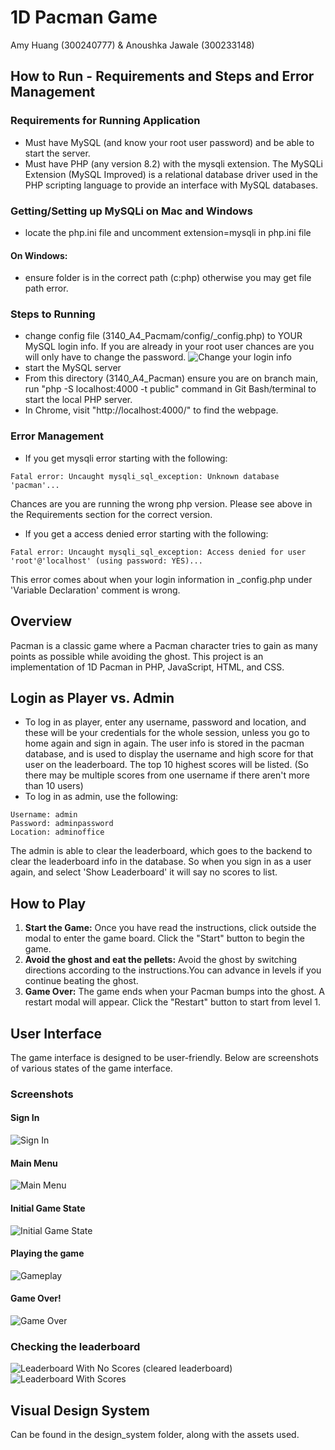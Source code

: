 # 1D Pacman Game
Amy Huang (300240777) & Anoushka Jawale (300233148)

## How to Run - Requirements and Steps and Error Management
### Requirements for Running Application 
- Must have MySQL (and know your root user password) and be able to start the server. 
- Must have PHP (any version 8.2) with the mysqli extension. The MySQLi Extension (MySQL Improved) is a relational database driver used in the PHP scripting language to provide an interface with MySQL databases. 
### Getting/Setting up MySQLi on Mac and Windows
- locate the php.ini file and uncomment extension=mysqli in php.ini file
#### On Windows: 
- ensure folder is in the correct path (c:php) otherwise you may get file path error.

### Steps to Running 
- change config file (3140_A4_Pacmam/config/_config.php) to YOUR MySQL login info. If you are already in your root user chances are you will only have to change the password. 
![Change your login info](public/resources/config.png)
- start the MySQL server 
- From this directory (3140_A4_Pacman) ensure you are on branch main, run "php -S localhost:4000 -t public" command in Git Bash/terminal to start the local PHP server. 
- In Chrome, visit "http://localhost:4000/" to find the webpage. 


### Error Management 
- If you get mysqli error starting with the following: 
``` 
Fatal error: Uncaught mysqli_sql_exception: Unknown database 'pacman'...
```
Chances are you are running the wrong php version. Please see above in the Requirements section for the correct version. 

- If you get a access denied error starting with the following: 
``` 
Fatal error: Uncaught mysqli_sql_exception: Access denied for user 'root'@'localhost' (using password: YES)...
```
This error comes about when your login information in _config.php under 'Variable Declaration' comment is wrong. 

## Overview
Pacman is a classic game where a Pacman character tries to gain as many points as possible while avoiding the ghost. This project is an implementation of 1D Pacman in PHP, JavaScript, HTML, and CSS.

## Login as Player vs. Admin 
- To log in as player, enter any username, password and location, and these will be your credentials for the whole session, unless you go to home again and sign in again. The user info is stored in the pacman database, and is used to display the username and high score for that user on the leaderboard. The top 10 highest scores will be listed. (So there may be multiple scores from one username if there aren't more than 10 users)
- To log in as admin, use the following: 
``` 
Username: admin
Password: adminpassword
Location: adminoffice
```
The admin is able to clear the leaderboard, which goes to the backend to clear the leaderboard info in the database. So when you sign in as a user again, and select 'Show Leaderboard' it will say no scores to list. 


## How to Play
1. **Start the Game:** Once you have read the instructions, click outside the modal to enter the game board. Click the "Start" button to begin the game.
2. **Avoid the ghost and eat the pellets:** Avoid the ghost by switching directions according to the instructions.You can advance in levels if you continue beating the ghost.
3. **Game Over:** The game ends when your Pacman bumps into the ghost. A restart modal will appear. Click the "Restart" button to start from level 1.

## User Interface
The game interface is designed to be user-friendly. Below are screenshots of various states of the game interface.

### Screenshots

#### Sign In 
![Sign In](docs/design_system/signin.png)

#### Main Menu
![Main Menu](docs/design_system/main_menu.png)

#### Initial Game State
![Initial Game State](docs/design_system/initial_game_state.png)

#### Playing the game
![Gameplay](docs/design_system/gameplay.png)

#### Game Over!
![Game Over](docs/design_system/game_over.png)

### Checking the leaderboard
![Leaderboard With No Scores (cleared leaderboard)](docs/design_system/l_no_scores.png)
![Leaderboard With Scores](docs/design_system/l_scores.png)

## Visual Design System
Can be found in the design_system folder, along with the assets used.
